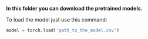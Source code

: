 **In this folder you can download the pretrained models.**

To load the model just use this command:

```python
model = torch.load('path_to_the_model.csv')
```
